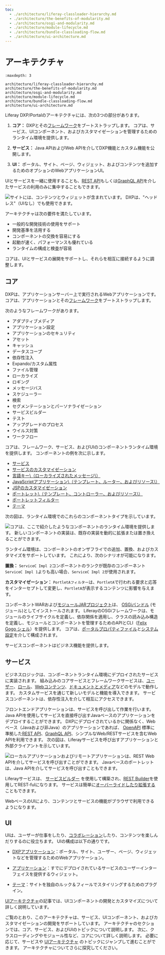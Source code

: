 ```yaml
---
toc:
  - ./architecture/liferay-classloader-hierarchy.md
  - ./architecture/the-benefits-of-modularity.md
  - ./architecture/osgi-and-modularity.md
  - ./architecture/module-lifecycle.md
  - ./architecture/bundle-classloading-flow.md
  - ./architecture/ui-architecture.md
---
```

# アーキテクチャ

```{toctree}
:maxdepth: 3

architecture/liferay-classloader-hierarchy.md
architecture/the-benefits-of-modularity.md
architecture/osgi-and-modularity.md
architecture/module-lifecycle.md
architecture/bundle-classloading-flow.md
architecture/ui-architecture.md
```

Liferay DXP/Portalのアーキテクチャには、次の3つの部分があります。

1. **コア：** DXPとその[フレームワーク](../building-applications/core-frameworks.md)をブートストラップします。 コアは、サービス、UIコンポーネント、およびカスタマイゼーションを管理するためのランタイム環境を提供します。

1. **サービス：** Java APIおよびWeb APIを介してDXP機能とカスタム機能を公開します。

1. **UI：** ポータル、サイト、ページ、ウィジェット、およびコンテンツを追加するためのオプションのWebアプリケーションUI。

UIとサービスを一緒に使用することも、[REST API](../headless-delivery/consuming-apis/consuming-rest-services.md)もしくは[GraphQL API](../headless-delivery/consuming-apis/consuming-graphql-apis.md)を介したサービスの利用のみに集中することもできます。

![サイトには、コンテンツとウィジェットが含まれています。 DXPは、"ヘッドレス"（UIなし）でも使用できます。](./architecture/images/01.png)

アーキテクチャは次の要件を満たしています。

* 一般的な開発技術の使用をサポート
* 開発基準を活用する
* コンポーネントの交換を容易にする
* 起動が速く、パフォーマンスも優れている
* ランタイムの構成と検査が容易

コアは、UIとサービスの展開をサポートし、それらを相互に接続するように調整します。

## コア

DXPは、アプリケーションサーバー上で実行されるWebアプリケーションです。 コアは、アプリケーションとその[フレームワーク](../building-applications/core-frameworks.md)をブートストラップします。

次のようなフレームワークがあります。

* アダプティブメディア
* アプリケーション設定
* アプリケーションのセキュリティ
* アセット
* キャッシュ
* データスコープ
* 依存性注入
* Expando/カスタム属性
* ファイル管理
* ローカライズ
* ロギング
* メッセージバス
* スケジューラー
* 検索
* セグメンテーションとパーソナライゼーション
* サービスビルダー
* テスト
* アップグレードのプロセス
* ウイルス対策
* ワークフロー

コアは、フレームワーク、サービス、およびUIのコンポーネントランタイム環境を提供します。 コンポーネントの例を次に示します。

* [サービス](./fundamentals/apis-as-osgi-services.md)
* [サービスのカスタマイゼーション](./extending-liferay/overriding-osgi-services.md)
* [言語キー\（ローカライズされたメッセージ\）](../building-applications/developing-a-java-web-application/using-mvc/sharing-localized-messages.md)
* [JavaScriptアプリケーション\（テンプレート、ルーター、およびリソース\）](../building-applications/developing-a-javascript-application/using-react.md)
* [JSPのカスタマイゼーション](./extending-liferay/customizing-jsps.md)
* [ポートレット\（テンプレート、コントローラー、およびリソース\）](../building-applications/developing-a-java-web-application/reference/portlets.md)
* [ポートレットフィルター](./extending-liferay/auditing-portlet-activity-with-a-portlet-filter.md)
* [テーマ](../site-building/site-appearance/themes/introduction-to-themes.md)

次の図は、ランタイム環境でのこれらのコンポーネントタイプを示しています。

![コアは、ここで紹介したようなコンポーネントのランタイム環境を提供します。 新しいコンポーネントの実装は、既存の実装を動的に拡張または置き換えることができます。](./architecture/images/02.png)

ランタイム環境は、コンポーネントのオンザフライでの追加、置換、およびカスタマイズをサポートしています。 これにより、次のシナリオが可能になります。

**置換：** `ServiceC Impl 2`コンポーネントのランクが既存のコンポーネント`ServiceC Impl 1`よりも高い場合、`ServiceC Impl 2`が使用されます。

**カスタマイゼーション：** `PortletAフィルター`は、`PortletA`で行われる要求と応答をインターセプトして変更し、`PortletA`が表示するコンテンツに影響を与えます。

コンポーネントWARおよび[モジュールJARプロジェクト](./fundamentals/module-projects.md)は、 [OSGiバンドル](https://www.osgi.org/) (モジュール)としてインストールされます。 LiferayのOSGiフレームワークは、モジュールのライフサイクルを定義し、依存関係を適用し、クラスの読み込み構造を定義し、モジュールとコンポーネントを管理するためのAPIとCLI（[Felix Gogo シェル](./fundamentals/using-an-osgi-service.md)）を提供します。 コアは、[ポータルプロパティファイル](../installation-and-upgrades/reference/portal-properties.md)と[システム設定](../system-administration/configuring-liferay/system-settings.md)を介して構成されます。

サービスコンポーネントはビジネス機能を提供します。

## サービス

ビジネスロジックは、コンポーネントランタイム環境にデプロイされたサービスに実装されます。 組み込みのコアサービスとフレームワークサービスは、[ユーザー](../users-and-permissions/users/understanding-users.md)、[ロール](../users-and-permissions/roles-and-permissions/understanding-roles-and-permissions.md)、[Webコンテンツ](../content-authoring-and-management/web-content/web-content-articles/adding-a-basic-web-content-article.md)、[ドキュメントとメディア](../content-authoring-and-management/documents-and-media.md)などのモデルで動作します。 カスタムサービスを通じて新しいモデルと機能を導入できます。 サービスコンポーネントは、依存性注入を介して相互にアクセスできます。

フロントエンドアプリケーションは、サービスを呼び出して作業を行います。 Java APIを使用してサービスを直接呼び出すJavaベースのアプリケーションをデプロイすることができます。 DXPにデプロイされているかに関係なく、Webベース（Javaおよび非Java）のアプリケーションであれば、 [OpenAPI](https://swagger.io/docs/specification/about/) 標準に準拠した[REST API](../headless-delivery/consuming-apis/consuming-rest-services.md)、[GraphQL API](../headless-delivery/consuming-apis/consuming-graphql-apis.md)、シンプルなWeb/RESTサービスを含むWeb APIを利用できます。 次の図は、Liferayサービスを呼び出すアプリケーションと外部クライアントを示しています。

![ローカルアプリケーションおよびリモートアプリケーションは、REST Web APIを介してサービスを呼び出すことができます。 Javaベースのポートレットは、Java APIを介してサービスを呼び出すこともできます。](./architecture/images/03.png)

Liferayサービスは、 [サービスビルダー](../building-applications/data-frameworks/service-builder.md) を使用して構築され、[REST Builder](../headless-delivery/apis-with-rest-builder.md)を使用してREST-fulになります。 サービスは簡単に[オーバーライドしたり拡張する](./extending-liferay/overriding-osgi-services.md)こともできます。

WebベースのUIにより、コンテンツとサービスの機能がブラウザで利用できるようになります。

## UI

UIは、ユーザーが仕事をしたり、[コラボレーション](../collaboration-and-social/collaboration-and-social-overview.md)したり、コンテンツを楽しんだりするのに役立ちます。 UIの構成は以下の通りです。

* [DXPアプリケーション](../site-building/getting-started-with-site-building.md)：ポータル、サイト、ユーザー、ページ、ウィジェットなどを管理するためのWebアプリケーション。

* [アプリケーション](../building-applications/developing-a-java-web-application.md)：すでにデプロイされているサービスのユーザーインターフェイスを提供するウィジェット。

* [テーマ](../site-building/site-appearance/themes/introduction-to-themes.md)：サイトを独自のルック＆フィールでスタイリングするためのプラグイン。

[UIアーキテクチャ](./architecture/ui-architecture.md)の記事では、UIコンポーネントの開発とカスタマイズについて詳しく説明しています。

ご覧のとおり、このアーキテクチャは、サービス、UIコンポーネント、およびカスタマイゼーションの開発をサポートしています。 アーキテクチャのセクションでは、コア、サービス、およびUIのトピックについて説明します。 次に、クラスローディングやモジュール性など、コアについて詳しく説明します。 必要に応じて、サービスや [UIアーキテクチャ](./architecture/ui-architecture.md) のトピックにジャンプして進むことができます。 アーキテクチャについてさらに探究してください。
